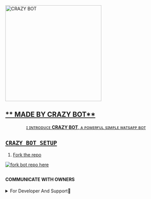  <a href="https://whatsapp.com/channel/0029VaihcQv84Om8LP59fO3f">
 <img alt="CRAZY BOT" height="300" src="https://files.catbox.moe/hlpfuu.jpg">

  ## ** MADE BY CRAZY BOT**

  </h1> 
<p align="center">ɪ ɪɴᴛʀᴏᴅᴜᴄᴇ <b>CRAZY BOT</b>, ᴀ ᴘᴏᴡᴇʀғᴜʟ sɪᴍᴘʟᴇ ᴡᴀᴛsᴀᴘᴘ ʙᴏᴛ </p>




## `CRAZY BOT SETUP`


1. Fork the repo

<a href='https://github.com/abdallahsalimjuma/CRAZY-BOT-V4/fork' target="_blank"><img alt='fork bot repo here' src='https://img.shields.io/badge/fork repo-black?style=for-the-badge&logo=github&logoColor=blue'/></a>





##


#### COMMUNICATE WITH OWNERS 




</details>

<details>
<summary>For Developer And Support💯</summary>
  For Help And Developer Join As Here ✔️
<a href='https://whatsapp.com/channel/GufiUEQ7Jj1D2kszcZqOgx' target="_blank"><img alt='WHATSAPP' src='https://img.shields.io/badge/WhatsApp Channel Support-black?style=for-the-badge&logo=whatsapp&logoColor=green'/></a>

<a href='https://chat.whatsapp.com/GufiUEQ7Jj1D2kszcZqOgx' target="_blank"><img alt='WHATSAPP' src='https://img.shields.io/badge/Join WhatsApp Group-black?style=for-the-badge&logo=whatsapp&logoColor=green'/></a>

<a href='https://wa.me/255756715126' target="_blank"><img alt='WHATSAPP' src='https://img.shields.io/badge/Wa Me Here-black?style=for-the-badge&logo=whatsapp&logoColor=green'/></a>

<a href='https://www.youtube.com/@h' target="_blank"><img alt='YOUTUBE' src='https://img.shields.io/badge/Tutorial Here In Youtube-black?style=for-the-badge&logo=youtube&logoColor=red'/></a>

<a href='t.me/freditech' target="_blank"><img alt='TELEGRAM' src='https://img.shields.io/badge/Telegram For Dev-blacki?style=for-the-badge&logo=telegram&logoColor=blue'/></a>

<a href='https://t.me/+u3zlb5y6OfxhOTdk' target="_blank"><img alt='TELEGRAM' src='https://img.shields.io/badge/Telegram Group-black?style=for-the-badge&logo=Telegram&logoColor=blue'/></a>
</details>
